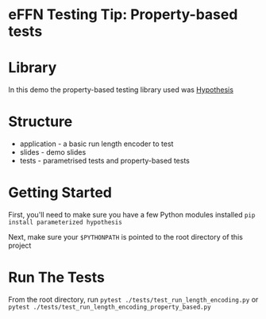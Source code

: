 # eFFN Testing Tip: Property-based tests

# Library
In this demo the property-based testing library used was [Hypothesis](http://hypothesis.works/)

# Structure
* application - a basic run length encoder to test
* slides - demo slides
* tests - parametrised tests and property-based tests

# Getting Started
First, you'll need to make sure you have a few Python modules installed
```pip install parameterized hypothesis```

Next, make sure your ```$PYTHONPATH``` is pointed to the root directory of this project

# Run The Tests
From the root directory, run 
```pytest ./tests/test_run_length_encoding.py``` 
or
```pytest ./tests/test_run_length_encoding_property_based.py```


